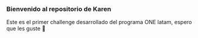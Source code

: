 ### Bienvenido al repositorio de Karen
Este es el primer challenge desarrollado del programa ONE latam, espero que les guste  🤗